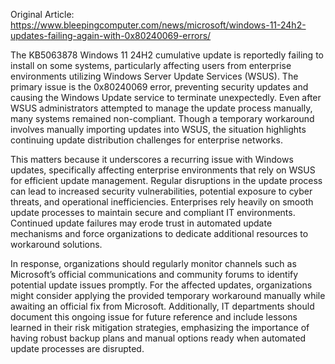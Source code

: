 Original Article: https://www.bleepingcomputer.com/news/microsoft/windows-11-24h2-updates-failing-again-with-0x80240069-errors/

The KB5063878 Windows 11 24H2 cumulative update is reportedly failing to install on some systems, particularly affecting users from enterprise environments utilizing Windows Server Update Services (WSUS). The primary issue is the 0x80240069 error, preventing security updates and causing the Windows Update service to terminate unexpectedly. Even after WSUS administrators attempted to manage the update process manually, many systems remained non-compliant. Though a temporary workaround involves manually importing updates into WSUS, the situation highlights continuing update distribution challenges for enterprise networks.

This matters because it underscores a recurring issue with Windows updates, specifically affecting enterprise environments that rely on WSUS for efficient update management. Regular disruptions in the update process can lead to increased security vulnerabilities, potential exposure to cyber threats, and operational inefficiencies. Enterprises rely heavily on smooth update processes to maintain secure and compliant IT environments. Continued update failures may erode trust in automated update mechanisms and force organizations to dedicate additional resources to workaround solutions.

In response, organizations should regularly monitor channels such as Microsoft’s official communications and community forums to identify potential update issues promptly. For the affected updates, organizations might consider applying the provided temporary workaround manually while awaiting an official fix from Microsoft. Additionally, IT departments should document this ongoing issue for future reference and include lessons learned in their risk mitigation strategies, emphasizing the importance of having robust backup plans and manual options ready when automated update processes are disrupted.